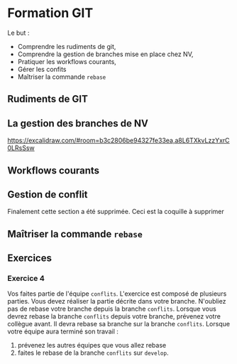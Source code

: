 # Formation GIT

Le but :

- Comprendre les rudiments de git,
- Comprendre la gestion de branches mise en place chez NV,
- Pratiquer les workflows courants,
- Gérer les confits
- Maîtriser la commande `rebase`

## Rudiments de GIT

## La gestion des branches de NV

https://excalidraw.com/#room=b3c2806be94327fe33ea,a8L6TXkvLzzYxrC0LRsSsw

## Workflows courants

## Gestion de conflit

Finalement cette section a été supprimée.
Ceci est la coquille à supprimer

## Maîtriser la commande `rebase`

## Exercices

### Exercice 4

Vos faites partie de l'équipe `conflits`.
L'exercice est composé de plusieurs parties.
Vous devez réaliser la partie décrite dans votre branche.
N'oubliez pas de rebase votre branche depuis la branche `conflits`.
Lorsque vous devrez rebase la branche `conflits` depuis votre branche, prévenez votre collègue avant.
Il devra rebase sa branche sur la branche `conflits`.
Lorsque votre équipe aura terminé son travail :

1. prévenez les autres équipes que vous allez rebase
2. faites le rebase de la branche `conflits` sur `develop`.
